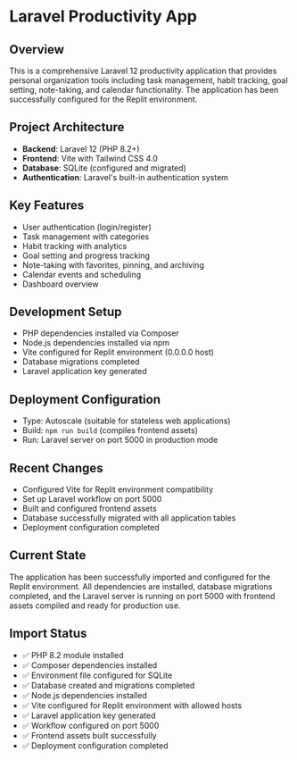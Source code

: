 # Laravel Productivity App

## Overview
This is a comprehensive Laravel 12 productivity application that provides personal organization tools including task management, habit tracking, goal setting, note-taking, and calendar functionality. The application has been successfully configured for the Replit environment.

## Project Architecture
- **Backend**: Laravel 12 (PHP 8.2+)
- **Frontend**: Vite with Tailwind CSS 4.0
- **Database**: SQLite (configured and migrated)
- **Authentication**: Laravel's built-in authentication system

## Key Features
- User authentication (login/register)
- Task management with categories
- Habit tracking with analytics
- Goal setting and progress tracking
- Note-taking with favorites, pinning, and archiving
- Calendar events and scheduling
- Dashboard overview

## Development Setup
- PHP dependencies installed via Composer
- Node.js dependencies installed via npm
- Vite configured for Replit environment (0.0.0.0 host)
- Database migrations completed
- Laravel application key generated

## Deployment Configuration
- Type: Autoscale (suitable for stateless web applications)
- Build: `npm run build` (compiles frontend assets)
- Run: Laravel server on port 5000 in production mode

## Recent Changes
- Configured Vite for Replit environment compatibility
- Set up Laravel workflow on port 5000
- Built and configured frontend assets
- Database successfully migrated with all application tables
- Deployment configuration completed

## Current State
The application has been successfully imported and configured for the Replit environment. All dependencies are installed, database migrations completed, and the Laravel server is running on port 5000 with frontend assets compiled and ready for production use.

## Import Status
- ✅ PHP 8.2 module installed
- ✅ Composer dependencies installed  
- ✅ Environment file configured for SQLite
- ✅ Database created and migrations completed
- ✅ Node.js dependencies installed
- ✅ Vite configured for Replit environment with allowed hosts
- ✅ Laravel application key generated
- ✅ Workflow configured on port 5000
- ✅ Frontend assets built successfully
- ✅ Deployment configuration completed